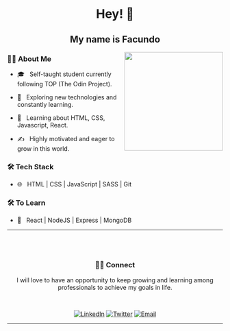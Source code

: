 ### <h1 align='center'>Hey! 👋</h1><h2 align='center'> My name is Facundo</h2>

<img align='right' src="https://media.giphy.com/media/M9gbBd9nbDrOTu1Mqx/giphy.gif" width="230">

<h3> 👨🏻 About Me </h3>



- 🎓 &nbsp; Self-taught student currently following TOP (The Odin Project).

- 🤔 &nbsp; Exploring new technologies and constantly learning.

- 🌱 &nbsp; Learning about HTML, CSS, Javascript, React.

- ✍️ &nbsp; Highly motivated and eager to grow in this world.


<h3> 🛠 Tech Stack</h3>

- 🌐 &nbsp; HTML | CSS | JavaScript | SASS | Git 


<h3> 🛠 To Learn</h3>

- 🔧 &nbsp;  React | NodeJS | Express | MongoDB


<hr>

<br/><br/>


<h3 align='center'> 🤝🏻 Connect </h3>
<p align='center'>I will love to have an opportunity to keep growing and learning among professionals to achieve my goals in life.<p>

<br>

<p align='center'><a href="https://www.linkedin.com/in/facjs/"><img alt="LinkedIn" src="https://img.shields.io/badge/LinkedIn-Facundo%20Olivera-blue?style=flat-square&logo=linkedin"></a>
<a href="https://www.twitter.com/encoreunterrien"><img alt="Twitter" src="https://img.shields.io/badge/Twitter-encoreunterrien-blue?style=flat-square&logo=twitter"></a>
<a href="mailto:fcjsx@pm.me"><img alt="Email" src="https://img.shields.io/badge/Email-fcjsx@pm.me-blue?style=flat-square&logo=protonmail"></a></p>


<hr>




